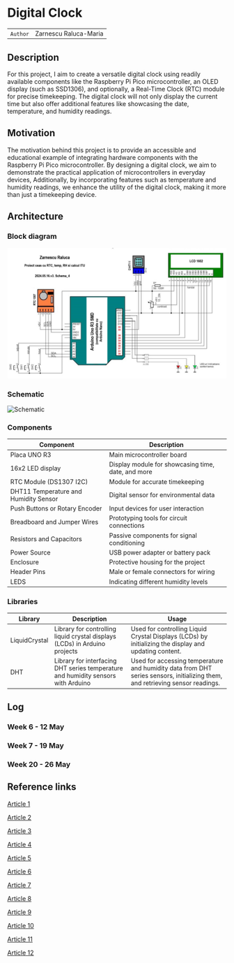 # Digital Clock

| | |
|-|-|
|`Author` | Zarnescu Raluca-Maria

## Description
For this project, I aim to create a versatile digital clock using readily available components like the Raspberry Pi Pico microcontroller, an OLED display (such as SSD1306), and optionally, a Real-Time Clock (RTC) module for precise timekeeping. 
The digital clock will not only display the current time but also offer additional features like showcasing the date, temperature, and humidity readings. 
## Motivation
The motivation behind this project is to provide an accessible and educational example of integrating hardware components with the Raspberry Pi Pico microcontroller. 
By designing a digital clock, we aim to demonstrate the practical application of microcontrollers in everyday devices, 
Additionally, by incorporating features such as temperature and humidity readings, we enhance the utility of the digital clock, making it more than just a timekeeping device.
## Architecture

### Block diagram

<!-- Make sure the path to the picture is correct -->
![Block Diagram](schema_finala.jpg)

### Schematic

![Schematic](schematics/kicad_schematic.png)

### Components

| Component | Description |
|---------|-------------|
| Placa UNO R3 | Main microcontroller board
| 16x2 LED display |	Display module for showcasing time, date, and more	
| RTC Module (DS1307 I2C) |	Module for accurate timekeeping	
| DHT11 Temperature and Humidity Sensor |	Digital sensor for environmental data	
| Push Buttons or Rotary Encoder |	Input devices for user interaction	
| Breadboard and Jumper Wires	| Prototyping tools for circuit connections	
| Resistors and Capacitors |	Passive components for signal conditioning	
| Power Source | USB power adapter or battery pack	
| Enclosure | Protective housing for the project	
| Header Pins	| Male or female connectors for wiring	
| LEDS | Indicating different humidity levels


### Libraries

<!-- This is just an example, fill in the table with your actual components -->

| Library | Description | Usage |
|---------|-------------|-------|
| LiquidCrystal | Library for controlling liquid crystal displays (LCDs) in Arduino projects  |  Used for controlling Liquid Crystal Displays (LCDs) by initializing the display and updating content. |
| DHT | Library for interfacing DHT series temperature and humidity sensors with Arduino | Used for accessing temperature and humidity data from DHT series sensors, initializing them, and retrieving sensor readings. |

## Log

<!-- write every week your progress here -->

### Week 6 - 12 May

### Week 7 - 19 May

### Week 20 - 26 May


## Reference links

<!-- Fill in with appropriate links and link titles -->

[Article 1](https://arduinotehniq.blogspot.com/2014/09/weather-station-manual-adjust-for-rtc.html#google_vignette)

[Article 2](https://ro.onetransistor.eu/2017/12/indice-confort-termic-dht11-arduino.html)

[Article 3](http://learn.adafruit.com/ds1307-real-time-clock-breakout-board-kit/)

[Article 4](http://nicuflorica.blogspot.ro/)

[Article 5](https://docs.arduino.cc/)

[Article 6](http://pesd.ro/articole/nr.1/Teodoreanu.pdf)

[Article 7](https://starea-vremii.ro/blog/ce-este-indicele-de-confort-termic-heat-index-si-cum-se-calculeaza)

[Article 8](https://www.winsen-sensor.com/product/mq135.html)

[Article 9](https://www.hackster.io/m_karim02/arduino-and-mq-135-gas-sensor-with-arduino-code-a8c1c6)

[Article 10](https://www.makerguides.com/air-pollution-monitoring-and-alert-system-using-arduino-and-mq135/)

[Article 11](https://www.instructables.com/How-to-Control-WS2812-RGB-LED-NeoPixel-W-Arduino-T/)

[Article 12](https://learn.adafruit.com/adafruit-neopixel-uberguide/arduino-library-use)
